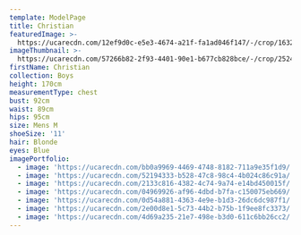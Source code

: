 ```yaml
---
template: ModelPage
title: Christian
featuredImage: >-
  https://ucarecdn.com/12ef9d0c-e5e3-4674-a21f-fa1ad046f147/-/crop/1632x952/0,27/-/preview/
imageThumbnail: >-
  https://ucarecdn.com/57266b82-2f93-4401-90e1-b677cb828bce/-/crop/2524x3111/1288,0/-/preview/
firstName: Christian
collection: Boys
height: 170cm
measurementType: chest
bust: 92cm
waist: 89cm
hips: 95cm
size: Mens M
shoeSize: '11'
hair: Blonde
eyes: Blue
imagePortfolio:
  - image: 'https://ucarecdn.com/bb0a9969-4469-4748-8182-711a9e35f1d9/'
  - image: 'https://ucarecdn.com/52194333-b528-47c8-98c4-4b024c86c91a/'
  - image: 'https://ucarecdn.com/2133c816-4382-4c74-9a74-e14bd450015f/'
  - image: 'https://ucarecdn.com/04969926-af96-4dbd-b7fa-c150075eb669/'
  - image: 'https://ucarecdn.com/0d54a881-4363-4e9e-b1d3-26dc6dc987f1/'
  - image: 'https://ucarecdn.com/2e00d8e1-5c73-44b2-b75b-1f9ee8fc3373/'
  - image: 'https://ucarecdn.com/4d69a235-21e7-498e-b3d0-611c6bb26cc2/'
---
```



